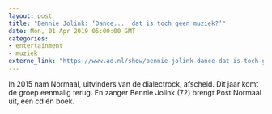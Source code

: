 ```yaml
---
layout: post
title: "Bennie Jolink: ‘Dance...  dat is toch geen muziek?’"
date: Mon, 01 Apr 2019 05:00:00 GMT
categories: 
- entertainment 
- muziek 
externe_link: "https://www.ad.nl/show/bennie-jolink-dance-dat-is-toch-geen-muziek~a6cb3c19/"
---
```


In 2015 nam Normaal, uitvinders van de dialectrock, afscheid. Dit jaar komt de groep eenmalig terug. En zanger Bennie Jolink (72) brengt Post Normaal uit, een cd én boek.
